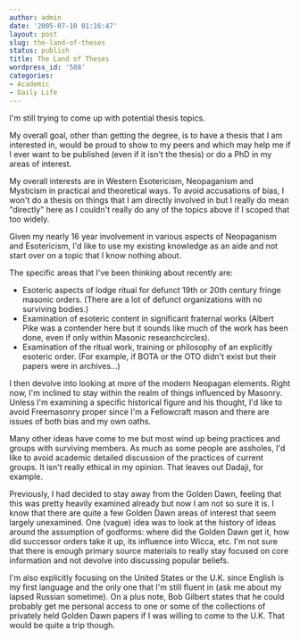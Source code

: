 ```yaml
---
author: admin
date: '2005-07-10 01:16:47'
layout: post
slug: the-land-of-theses
status: publish
title: The Land of Theses
wordpress_id: '508'
categories:
- Academic
- Daily Life
---
```

<p>I&#39;m still trying to come up with potential thesis topics. </p>
<p>My overall goal, other than getting the degree, is to have a thesis that I am 
interested in, would be proud to show to my peers and which may help me if I 
ever want to be published (even if it isn&#39;t the thesis) or do a PhD in my areas 
of interest.</p>
<p>My overall interests are in Western Esotericism, Neopaganism and Mysticism in 
practical and theoretical ways. To avoid accusations of bias, I won&#39;t do a 
thesis on things that I am directly involved in but I really do mean &quot;directly&quot; 
here as I couldn&#39;t really do any of the topics above if I scoped that too 
widely. </p>
<p>Given my nearly 16 year involvement in various aspects of Neopaganism and 
Esotericism, I&#39;d like to use my existing knowledge as an aide and not start over 
on a topic that I know nothing about.</p>
<p>The specific areas that I&#39;ve been thinking about recently are:</p>
<ul>
	<li>Esoteric aspects of lodge ritual for defunct 19th or 20th century fringe 
	masonic orders. (There are a lot of defunct organizations with no surviving 
	bodies.)</li>
	<li>Examination of esoteric content in significant fraternal works (Albert 
	Pike was a contender here but it sounds like much of the work has been done, 
	even if only within Masonic researchcircles).</li>
	<li>Examination of the ritual work, training or philosophy of an explicitly 
	esoteric order. (For example, if BOTA or the OTO didn&#39;t exist but their 
	papers were in archives...)</li>
</ul>
<p>I then devolve into looking at more of the modern Neopagan elements. Right 
now, I&#39;m inclined to stay within the realm of things influenced by Masonry. 
Unless I&#39;m examining a specific historical figure and his thought, I&#39;d like to 
avoid Freemasonry proper since I&#39;m a Fellowcraft mason and there are issues of 
both bias and my own oaths.</p>
<p>Many other ideas have come to me but most wind up being practices and groups 
with surviving members. As much as some people are assholes, I&#39;d like to avoid 
academic detailed discussion of the practices of current groups. It isn&#39;t really 
ethical in my opinion. That leaves out Dadaji, for example.</p>
<p>Previously, I had decided to stay away from the Golden Dawn, feeling that 
this was pretty heavily examined already but now I am not so sure it is. I know 
that there are quite a few Golden Dawn areas of interest that seem largely 
unexamined. One (vague) idea was to look at the history of ideas around the 
assumption of godforms: where did the Golden Dawn get it, how did successor 
orders take it up, its influence into Wicca, etc. I&#39;m not sure that there is 
enough primary source materials to really stay focused on core information and 
not devolve into discussing popular beliefs.</p>
<p>I&#39;m also explicitly focusing on the United States or the U.K. since English 
is my first language and the only one that I&#39;m still fluent in (ask me about my 
lapsed Russian sometime). On a plus note, Bob Gilbert states that he could 
probably get me personal access to one or some of the collections of privately 
held Golden Dawn papers if I was willing to come to the U.K. That would be quite 
a trip though.</p>
